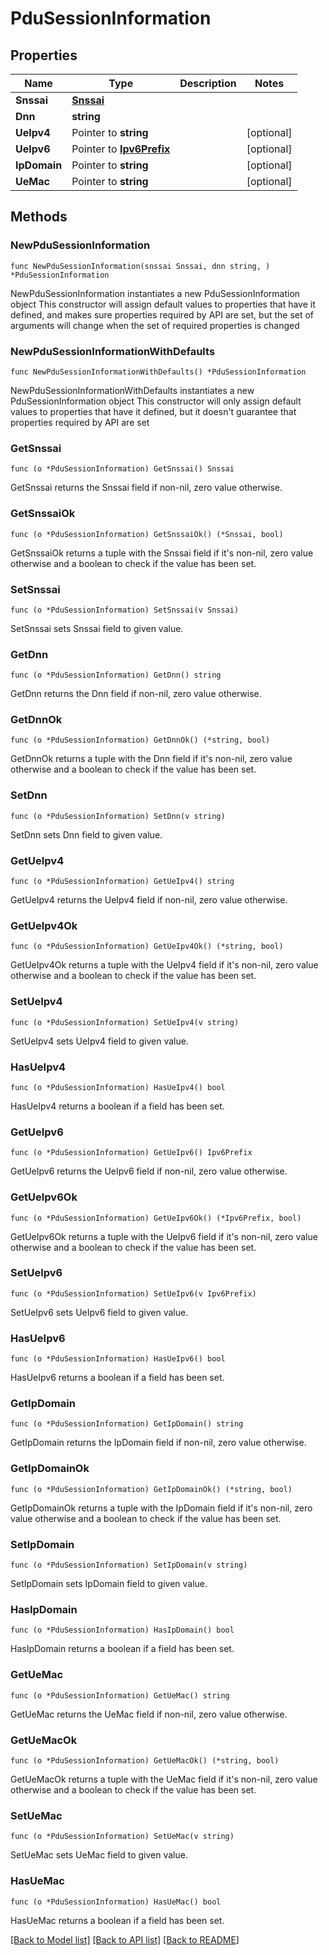 # PduSessionInformation

## Properties

Name | Type | Description | Notes
------------ | ------------- | ------------- | -------------
**Snssai** | [**Snssai**](Snssai.md) |  | 
**Dnn** | **string** |  | 
**UeIpv4** | Pointer to **string** |  | [optional] 
**UeIpv6** | Pointer to [**Ipv6Prefix**](Ipv6Prefix.md) |  | [optional] 
**IpDomain** | Pointer to **string** |  | [optional] 
**UeMac** | Pointer to **string** |  | [optional] 

## Methods

### NewPduSessionInformation

`func NewPduSessionInformation(snssai Snssai, dnn string, ) *PduSessionInformation`

NewPduSessionInformation instantiates a new PduSessionInformation object
This constructor will assign default values to properties that have it defined,
and makes sure properties required by API are set, but the set of arguments
will change when the set of required properties is changed

### NewPduSessionInformationWithDefaults

`func NewPduSessionInformationWithDefaults() *PduSessionInformation`

NewPduSessionInformationWithDefaults instantiates a new PduSessionInformation object
This constructor will only assign default values to properties that have it defined,
but it doesn't guarantee that properties required by API are set

### GetSnssai

`func (o *PduSessionInformation) GetSnssai() Snssai`

GetSnssai returns the Snssai field if non-nil, zero value otherwise.

### GetSnssaiOk

`func (o *PduSessionInformation) GetSnssaiOk() (*Snssai, bool)`

GetSnssaiOk returns a tuple with the Snssai field if it's non-nil, zero value otherwise
and a boolean to check if the value has been set.

### SetSnssai

`func (o *PduSessionInformation) SetSnssai(v Snssai)`

SetSnssai sets Snssai field to given value.


### GetDnn

`func (o *PduSessionInformation) GetDnn() string`

GetDnn returns the Dnn field if non-nil, zero value otherwise.

### GetDnnOk

`func (o *PduSessionInformation) GetDnnOk() (*string, bool)`

GetDnnOk returns a tuple with the Dnn field if it's non-nil, zero value otherwise
and a boolean to check if the value has been set.

### SetDnn

`func (o *PduSessionInformation) SetDnn(v string)`

SetDnn sets Dnn field to given value.


### GetUeIpv4

`func (o *PduSessionInformation) GetUeIpv4() string`

GetUeIpv4 returns the UeIpv4 field if non-nil, zero value otherwise.

### GetUeIpv4Ok

`func (o *PduSessionInformation) GetUeIpv4Ok() (*string, bool)`

GetUeIpv4Ok returns a tuple with the UeIpv4 field if it's non-nil, zero value otherwise
and a boolean to check if the value has been set.

### SetUeIpv4

`func (o *PduSessionInformation) SetUeIpv4(v string)`

SetUeIpv4 sets UeIpv4 field to given value.

### HasUeIpv4

`func (o *PduSessionInformation) HasUeIpv4() bool`

HasUeIpv4 returns a boolean if a field has been set.

### GetUeIpv6

`func (o *PduSessionInformation) GetUeIpv6() Ipv6Prefix`

GetUeIpv6 returns the UeIpv6 field if non-nil, zero value otherwise.

### GetUeIpv6Ok

`func (o *PduSessionInformation) GetUeIpv6Ok() (*Ipv6Prefix, bool)`

GetUeIpv6Ok returns a tuple with the UeIpv6 field if it's non-nil, zero value otherwise
and a boolean to check if the value has been set.

### SetUeIpv6

`func (o *PduSessionInformation) SetUeIpv6(v Ipv6Prefix)`

SetUeIpv6 sets UeIpv6 field to given value.

### HasUeIpv6

`func (o *PduSessionInformation) HasUeIpv6() bool`

HasUeIpv6 returns a boolean if a field has been set.

### GetIpDomain

`func (o *PduSessionInformation) GetIpDomain() string`

GetIpDomain returns the IpDomain field if non-nil, zero value otherwise.

### GetIpDomainOk

`func (o *PduSessionInformation) GetIpDomainOk() (*string, bool)`

GetIpDomainOk returns a tuple with the IpDomain field if it's non-nil, zero value otherwise
and a boolean to check if the value has been set.

### SetIpDomain

`func (o *PduSessionInformation) SetIpDomain(v string)`

SetIpDomain sets IpDomain field to given value.

### HasIpDomain

`func (o *PduSessionInformation) HasIpDomain() bool`

HasIpDomain returns a boolean if a field has been set.

### GetUeMac

`func (o *PduSessionInformation) GetUeMac() string`

GetUeMac returns the UeMac field if non-nil, zero value otherwise.

### GetUeMacOk

`func (o *PduSessionInformation) GetUeMacOk() (*string, bool)`

GetUeMacOk returns a tuple with the UeMac field if it's non-nil, zero value otherwise
and a boolean to check if the value has been set.

### SetUeMac

`func (o *PduSessionInformation) SetUeMac(v string)`

SetUeMac sets UeMac field to given value.

### HasUeMac

`func (o *PduSessionInformation) HasUeMac() bool`

HasUeMac returns a boolean if a field has been set.


[[Back to Model list]](../README.md#documentation-for-models) [[Back to API list]](../README.md#documentation-for-api-endpoints) [[Back to README]](../README.md)


